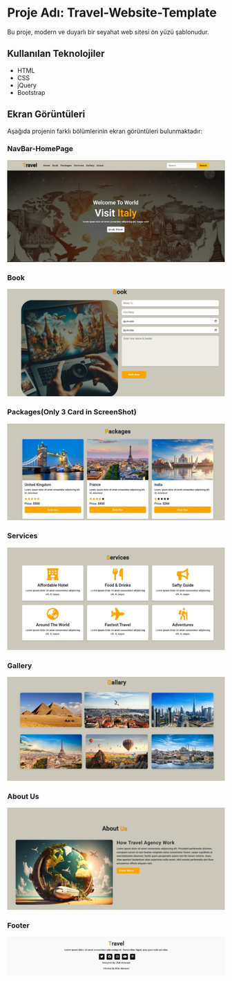 # Proje Adı: Travel-Website-Template

Bu proje, modern ve duyarlı bir seyahat web sitesi ön yüzü şablonudur.

## Kullanılan Teknolojiler

* HTML
* CSS
* jQuery
* Bootstrap

## Ekran Görüntüleri

Aşağıda projenin farklı bölümlerinin ekran görüntüleri bulunmaktadır:

### NavBar-HomePage
![Travel-1](./ScreenShots/Travel-1.jpg)

### Book
![Travel-2](./ScreenShots/Travel-2.jpg)

### Packages(Only 3 Card in ScreenShot)
![Travel-3](./ScreenShots/Travel-3.jpg)

### Services
![Travel-4](./ScreenShots/Travel-4.jpg)

### Gallery
![Travel-5](./ScreenShots/Travel-5.jpg)

### About Us
![Travel-6](./ScreenShots/Travel-6.jpg)

### Footer
![Travel-7](./ScreenShots/Travel-7.jpg)